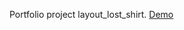 Portfolio project layout_lost_shirt. <a href="https://haliivi.github.io/layout_lost_shirt/">Demo</a>
